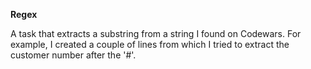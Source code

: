 **Regex**

A task that extracts a substring from a string I found on Codewars. For example, I created a couple of lines from which I tried to extract the customer number after the '#'.
